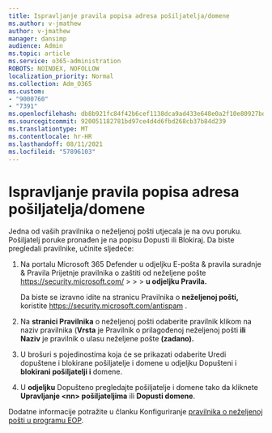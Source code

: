 ```yaml
---
title: Ispravljanje pravila popisa adresa pošiljatelja/domene
ms.author: v-jmathew
author: v-jmathew
manager: dansimp
audience: Admin
ms.topic: article
ms.service: o365-administration
ROBOTS: NOINDEX, NOFOLLOW
localization_priority: Normal
ms.collection: Adm_O365
ms.custom:
- "9000760"
- "7391"
ms.openlocfilehash: db8b921fc84f42b6cef1138dca9ad433e648e0a2f10e80927bd5b0222bfeae3b
ms.sourcegitcommit: 920051182781bd97ce4d4d6fbd268cb37b84d239
ms.translationtype: MT
ms.contentlocale: hr-HR
ms.lasthandoff: 08/11/2021
ms.locfileid: "57896103"
---
```

# <a name="fix-sender-addressdomain-list-rules"></a>Ispravljanje pravila popisa adresa pošiljatelja/domene

Jedna od vaših pravilnika o neželjenoj pošti utjecala je na ovu poruku. Pošiljatelj poruke pronađen je na popisu Dopusti ili Blokiraj. Da biste pregledali pravilnike, učinite sljedeće:

1. Na portalu Microsoft 365 Defender u odjeljku E-pošta & pravila suradnje & Pravila Prijetnje pravilnika o zaštiti od neželjene pošte <https://security.microsoft.com/>  \>  \>  \>  **u odjeljku Pravila.**

   Da biste se izravno idite na stranicu Pravilnika o **neželjenoj pošti,** koristite <https://security.microsoft.com/antispam> .

2. Na **stranici Pravilnika** o neželjenoj pošti odaberite pravilnik klikom na naziv pravilnika (**Vrsta** je Pravilnik o prilagođenoj neželjenoj pošti **ili** **Naziv** je pravilnik o ulasu neželjene pošte **(zadano).**
3. U brošuri s pojedinostima  koja će se prikazati odaberite Uredi dopuštene i blokirane pošiljatelje i domene u odjeljku Dopušteni i **blokirani pošiljatelji i** domene.
4. U **odjeljku** Dopušteno pregledajte pošiljatelje i domene tako da kliknete **Upravljanje \<nn\> pošiljateljima** ili **Dopusti domene**.

Dodatne informacije potražite u članku Konfiguriranje [pravilnika o neželjenoj pošti u programu EOP](https://docs.microsoft.com/microsoft-365/security/office-365-security/configure-your-spam-filter-policies).
